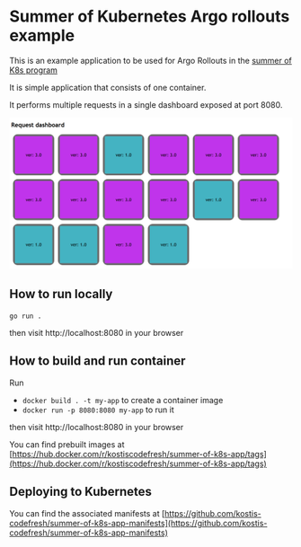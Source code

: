 # Summer of Kubernetes Argo rollouts example

This is an example application to be used for Argo Rollouts 
in the [summer of K8s program](https://www.getambassador.io/summer-of-k8s/)

It is simple application that consists of one container.


It performs multiple requests in a single dashboard
exposed at port 8080.

![Request dashboard](dashboard.png)

## How to run locally

`go run .`

then visit http://localhost:8080 in your browser

## How to build and run container

Run

 *  `docker build . -t my-app` to create a container image 
 *  `docker run -p 8080:8080 my-app` to run it

 then visit http://localhost:8080 in your browser

You can find prebuilt images at [https://hub.docker.com/r/kostiscodefresh/summer-of-k8s-app/tags](https://hub.docker.com/r/kostiscodefresh/summer-of-k8s-app/tags)

## Deploying to Kubernetes

You can find the associated manifests at [https://github.com/kostis-codefresh/summer-of-k8s-app-manifests](https://github.com/kostis-codefresh/summer-of-k8s-app-manifests)


